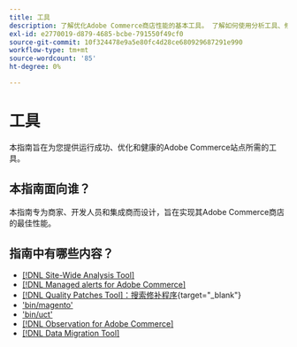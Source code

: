 ```yaml
---
title: 工具
description: 了解优化Adobe Commerce商店性能的基本工具。 了解如何使用分析工具、修补程序和实用程序实现更好的站点管理。
exl-id: e2770019-d879-4685-bcbe-791550f49cf0
source-git-commit: 10f324478e9a5e80fc4d28ce680929687291e990
workflow-type: tm+mt
source-wordcount: '85'
ht-degree: 0%

---
```


# 工具

本指南旨在为您提供运行成功、优化和健康的Adobe Commerce站点所需的工具。

## 本指南面向谁？

本指南专为商家、开发人员和集成商而设计，旨在实现其Adobe Commerce商店的最佳性能。

## 指南中有哪些内容？

* [[!DNL Site-Wide Analysis Tool]](../tools/site-wide-analysis-tool/intro.md)
* [[!DNL Managed alerts for Adobe Commerce]](../tools/managed-alerts-for-adobe-commerce/managed-alerts-for-magento-commerce.md)
* [[!DNL Quality Patches Tool]：搜索修补程序](https://experienceleague.adobe.com/tools/commerce-quality-patches/index.html?lang=zh-Hans){target="_blank"}
* [&#39;bin/magento&#39;](reference/commerce-on-premises.md)
* [&#39;bin/uct&#39;](reference/commerce-on-premises.md)
* [[!DNL Observation for Adobe Commerce]](../tools/observation-for-adobe-commerce/intro.md)
* [[!DNL Data Migration Tool]](data-migration-tool/how-migration-works.md)
